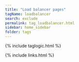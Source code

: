 ```yaml
---
title: "Load balancer pages"
tagName: loadbalancer
search: exclude
permalink: tag_loadbalancer.html
sidebar: home_sidebar
folder: tags
---
```

{% include taglogic.html %}

{% include links.html %}
